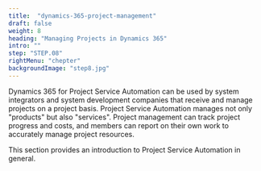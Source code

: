 ```yaml
---
title:  "dynamics-365-project-management"
draft: false
weight: 8
heading: "Managing Projects in Dynamics 365"
intro: ""
step: "STEP.08"
rightMenu: "chepter"
backgroundImage: "step8.jpg"
---
```

<!-- Intro -->
Dynamics 365 for Project Service Automation can be used by system integrators and system development companies that receive and manage projects on a project basis. Project Service Automation manages not only "products" but also "services". Project management can track project progress and costs, and members can report on their own work to accurately manage project resources.

This section provides an introduction to Project Service Automation in general.